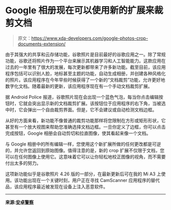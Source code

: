 # Google 相册现在可以使用新的扩展来裁剪文档

> 原文：<https://www.xda-developers.com/google-photos-crop-documents-extension/>

由于其强大的共享和云存储功能，谷歌照片是目前最好的谷歌应用之一。除了常规功能，谷歌还将照片作为一个平台来展示其机器学习和人工智能能力。这款应用在过去的一年里有了很大的发展，每次更新都带来了许多新功能。截至目前，该应用程序包括可以识别人脸，地标甚至主题的功能，自动生成相册，并创建各种风格化的照片。该应用程序在今年早些时候获得了一个新的“文档裁剪”功能，允许更好地数字化文档。随着最新的更新，该应用程序现在有一个手动文档裁剪扩展。

据 Android Police 报道，谷歌照片现在会出现一个蓝色气泡，每当你点击编辑按钮时，它就会突出显示新的文档裁剪扩展。该按钮位于应用程序的右下角，当被选中时，它会弹出一个自由裁剪界面。但是，它不会建议或自动检测文档边框。

从好的方面来看，新功能不像普通的裁剪功能那样将您限制在方形或矩形形状，它甚至有一个放大视图来帮助您准确选择文档边框。一旦你定义了边框，你可以点击完成按钮，Google 相册会自动剪切和拉直图像，使其看起来像一个文档。

与 Google 相册中的所有编辑一样，您使用这个新扩展所做的任何更改都是可逆的，并允许您返回到原始图像。值得注意的是，新的 crop 扩展不仅限于文档，您可以在任何图像上使用它。这意味着它可以让你轻松地校正图像的视角，而不需要付出太多的努力。

这项新功能似乎是谷歌照片 4.26 版的一部分，在最新更新后可在我的 Mi A3 上使用。该功能出现在一个关键时刻，用户正在寻找 CamScanner 应用程序的替代品，该应用程序最近被发现在设备上注入恶意软件。

* * *

**来源:[安卓警察](https://www.androidpolice.com/2019/10/15/google-photos-adds-document-cropping-extension/)**